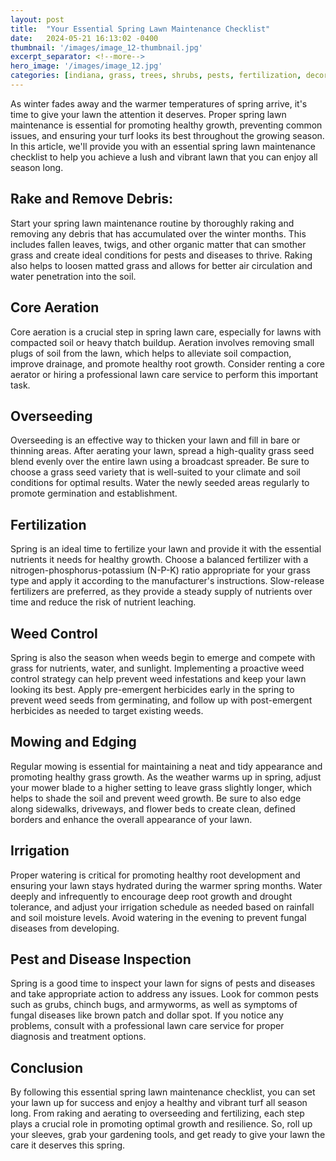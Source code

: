 ```yaml
---
layout: post
title:  "Your Essential Spring Lawn Maintenance Checklist"
date:   2024-05-21 16:13:02 -0400
thumbnail: '/images/image_12-thumbnail.jpg'
excerpt_separator: <!--more-->
hero_image: '/images/image_12.jpg'
categories: [indiana, grass, trees, shrubs, pests, fertilization, decoration, curb appeal, garden, flowers, recreation]
---
```

As winter fades away and the warmer temperatures of spring arrive, it's time to give your lawn the attention it deserves. <!--more-->Proper spring lawn maintenance is essential for promoting healthy growth, preventing common issues, and ensuring your turf looks its best throughout the growing season. In this article, we'll provide you with an essential spring lawn maintenance checklist to help you achieve a lush and vibrant lawn that you can enjoy all season long.

## Rake and Remove Debris:
Start your spring lawn maintenance routine by thoroughly raking and removing any debris that has accumulated over the winter months. This includes fallen leaves, twigs, and other organic matter that can smother grass and create ideal conditions for pests and diseases to thrive. Raking also helps to loosen matted grass and allows for better air circulation and water penetration into the soil.

## Core Aeration
Core aeration is a crucial step in spring lawn care, especially for lawns with compacted soil or heavy thatch buildup. Aeration involves removing small plugs of soil from the lawn, which helps to alleviate soil compaction, improve drainage, and promote healthy root growth. Consider renting a core aerator or hiring a professional lawn care service to perform this important task.

## Overseeding
Overseeding is an effective way to thicken your lawn and fill in bare or thinning areas. After aerating your lawn, spread a high-quality grass seed blend evenly over the entire lawn using a broadcast spreader. Be sure to choose a grass seed variety that is well-suited to your climate and soil conditions for optimal results. Water the newly seeded areas regularly to promote germination and establishment.

## Fertilization
Spring is an ideal time to fertilize your lawn and provide it with the essential nutrients it needs for healthy growth. Choose a balanced fertilizer with a nitrogen-phosphorus-potassium (N-P-K) ratio appropriate for your grass type and apply it according to the manufacturer's instructions. Slow-release fertilizers are preferred, as they provide a steady supply of nutrients over time and reduce the risk of nutrient leaching.

## Weed Control
Spring is also the season when weeds begin to emerge and compete with grass for nutrients, water, and sunlight. Implementing a proactive weed control strategy can help prevent weed infestations and keep your lawn looking its best. Apply pre-emergent herbicides early in the spring to prevent weed seeds from germinating, and follow up with post-emergent herbicides as needed to target existing weeds.

## Mowing and Edging
Regular mowing is essential for maintaining a neat and tidy appearance and promoting healthy grass growth. As the weather warms up in spring, adjust your mower blade to a higher setting to leave grass slightly longer, which helps to shade the soil and prevent weed growth. Be sure to also edge along sidewalks, driveways, and flower beds to create clean, defined borders and enhance the overall appearance of your lawn.

## Irrigation
Proper watering is critical for promoting healthy root development and ensuring your lawn stays hydrated during the warmer spring months. Water deeply and infrequently to encourage deep root growth and drought tolerance, and adjust your irrigation schedule as needed based on rainfall and soil moisture levels. Avoid watering in the evening to prevent fungal diseases from developing.

## Pest and Disease Inspection
Spring is a good time to inspect your lawn for signs of pests and diseases and take appropriate action to address any issues. Look for common pests such as grubs, chinch bugs, and armyworms, as well as symptoms of fungal diseases like brown patch and dollar spot. If you notice any problems, consult with a professional lawn care service for proper diagnosis and treatment options.

## Conclusion
By following this essential spring lawn maintenance checklist, you can set your lawn up for success and enjoy a healthy and vibrant turf all season long. From raking and aerating to overseeding and fertilizing, each step plays a crucial role in promoting optimal growth and resilience. So, roll up your sleeves, grab your gardening tools, and get ready to give your lawn the care it deserves this spring.
